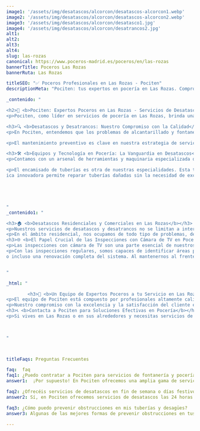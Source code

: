 ```yaml
---
image1: '/assets/img/desatascos/alcorcon/desatascos-alcorcon1.webp'
image2: '/assets/img/desatascos/alcorcon/desatascos-alcorcon2.webp'
image3: '/assets/img/desatascos/alcorcon/desatasco1.jpg'
image4: '/assets/img/desatascos/alcorcon/desatrancos2.jpg'
alt1:
alt2:
alt3:
alt4:
slug: las-rozas
canonical: https://www.poceros-madrid.es/poceros/en/las-rozas
bannerTitle: Poceros Las Rozas
bannerRuta: Las Rozas

titleSEO: "✅ Poceros Profesionales en Las Rozas - Pociten"
descriptionMeta: "Pociten: tus expertos en pocería en Las Rozas. Compromiso con la calidad y mejoramos tu presupuesto. Llámanos al 647 37 67 82 📱."

_contenido: "

<h2>🚰 <b>Pociten: Expertos Poceros en Las Rozas - Servicios de Desatascos y Desatrancos Profesionales</b></h2>
<p>Pociten, como líder en servicios de pocería en Las Rozas, brinda una gama extensa de soluciones que cubren desde desatascos de emergencia 24 horas hasta mantenimientos periódicos de fosas sépticas y sistemas de alcantarillado. Nuestro equipo, formado por expertos poceros altamente capacitados, se dedica a ofrecer servicios de la más alta calidad en Las Rozas y sus alrededores, adaptándose a las necesidades específicas de cada cliente, ya sean residenciales, comerciales o industriales.</p>

<h3>🔍 <b>Desatascos y Desatrancos: Nuestro Compromiso con la Calidad</b></h3>
<p>En Pociten, entendemos que los problemas de alcantarillado y fontanería requieren una atención rápida y eficaz. Por ello, nos comprometemos a proporcionar soluciones inmediatas y duraderas, utilizando las técnicas más avanzadas y equipamiento de última generación. Nuestros servicios incluyen la limpieza profunda y desatascos de tuberías, bajantes, arquetas, y más, asegurando el correcto funcionamiento de toda la red de saneamiento.</p>

<p>El mantenimiento preventivo es clave en nuestra estrategia de servicios, permitiendo a nuestros clientes evitar problemas mayores en el futuro. Realizamos inspecciones regulares utilizando cámaras de TV de alta definición, que nos permiten detectar cualquier anomalía o bloqueo en las tuberías, alcantarillados y fosas sépticas. Este enfoque preventivo no solo ahorra costos a largo plazo sino que también mantiene el buen funcionamiento de las instalaciones de saneamiento.</p>

<h3>🛠️ <b>Equipos y Tecnología en Pocería: La Vanguardia en Desatascos</b></h3>
<p>Contamos con un arsenal de herramientas y maquinaria especializada que nos permite abordar cualquier desafío en el ámbito de los desatascos y desatrancos. Nuestros camiones cuba, equipados con sistemas de agua a alta presión, son fundamentales para realizar limpiezas profundas y eficientes en alcantarillados y tuberías. Además, nuestras cámaras de inspección por TV nos facilitan un diagnóstico preciso de las condiciones internas de las tuberías, permitiéndonos identificar rápidamente el origen de los atascos o fugas.</p>

<p>El encamisado de tuberías es otra de nuestras especialidades. Esta técn
ica innovadora permite reparar tuberías dañadas sin la necesidad de excavaciones disruptivas, ofreciendo una solución menos invasiva y más rápida. Es ideal para tuberías en áreas de difícil acceso o en zonas donde las obras tradicionales serían problemáticas. Esta técnica no solo es eficiente en términos de tiempo y costos, sino que también es más sostenible y respetuosa con el medio ambiente.</p>





"
_contenido1: "

<h3>🏠 <b>Desatascos Residenciales y Comerciales en Las Rozas</b></h3>
<p>Nuestros servicios de desatascos y desatrancos no se limitan a intervenciones de emergencia; también ofrecemos soluciones a largo plazo para residencias y empresas en Las Rozas. Entendemos que cada edificio tiene sus propios retos y requerimientos únicos. Por eso, trabajamos estrechamente con nuestros clientes para desarrollar planes de mantenimiento personalizados que aseguren la eficiencia y durabilidad de sus sistemas de fontanería y alcantarillado.</p>
<p>En el ámbito residencial, nos ocupamos de todo tipo de problemas, desde atascos en fregaderos y bañeras hasta complicaciones más serias en las líneas principales de drenaje. En el sector comercial e industrial, nuestros servicios abarcan desde la limpieza de grandes alcantarillados hasta el mantenimiento preventivo de complejas redes de saneamiento. Nuestro objetivo es garantizar que las operaciones de nuestros clientes comerciales no se vean interrumpidas por problemas de fontanería o alcantarillado.</p>
<h3>🌐 <b>El Papel Crucial de las Inspecciones con Cámara de TV en Pocería</b></h3>
<p>Las inspecciones con cámara de TV son una parte esencial de nuestros servicios. Esta tecnología nos permite no solo localizar el origen de los problemas de manera rápida y precisa, sino también evaluar el estado general de las tuberías y alcantarillados. Las imágenes en alta resolución nos proporcionan información valiosa que es crucial para la planificación de reparaciones, mantenimiento o renovaciones. Además, estas inspecciones son fundamentales para identificar posibles problemas futuros, permitiendo a nuestros clientes tomar medidas preventivas antes de que se conviertan en emergencias.</p>
<p>Con las inspecciones regulares, somos capaces de identificar áreas problemáticas como acumulaciones de residuos, raíces invasoras, grietas o daños estructurales. Esta información es vital para determinar la mejor estrategia de intervención, ya sea una limpieza, reparación
o incluso una renovación completa del sistema. Al mantenernos al frente de la tecnología y las técnicas en la industria de la pocería, garantizamos a nuestros clientes en Las Rozas un servicio que no solo resuelve los problemas actuales sino que también previene futuros inconvenientes.</p>


"

_html: "

        <h3>👷 <b>Un Equipo de Expertos Poceros a tu Servicio en Las Rozas</b></h3>
<p>El equipo de Pociten está compuesto por profesionales altamente calificados y experimentados. Cada miembro de nuestro equipo recibe formación continua, lo que nos permite estar al tanto de las últimas tendencias y tecnologías en el mundo de la pocería. Este enfoque en la capacitación y el desarrollo asegura que nuestros clientes reciban siempre el mejor servicio posible, basado en conocimientos actualizados y prácticas de vanguardia.</p>
<p>Nuestro compromiso con la excelencia y la satisfacción del cliente es lo que nos ha llevado a ser una de las empresas de pocería más respetadas en Las Rozas. Entendemos que los problemas de fontanería y alcantarillado pueden ser estresantes y disruptivos, por eso nos esforzamos por ofrecer un servicio que no solo sea efectivo sino también amigable y comprensivo. Nos enorgullece construir relaciones duraderas con nuestros clientes, basadas en la confianza y el respeto mutuo.</p>
<h3>📞 <b>Contacta a Pociten para Soluciones Efectivas en Pocería</b></h3>
<p>Si vives en Las Rozas o en sus alrededores y necesitas servicios de pocería, ya sean desatascos de emergencia, mantenimiento de fosas sépticas, inspecciones con cámara de TV o cualquier otra necesidad relacionada con el alcantarillado y la fontanería, no dudes en contactar a Pociten. Nuestro equipo está listo para proporcionarte soluciones efectivas, rápidas y a precios competitivos. Llámanos o escríbenos para obtener un presupuesto sin compromiso y descubre por qué somos la elección preferida en Las Rozas para servicios de pocería y fontanería.</p>

        
	    
"



titleFaqs: Preguntas Frecuentes

faq:  faq
faq1: ¿Puedo contratar a Pociten para servicios de fontanería y pocería?
answer1:  ¡Por supuesto! En Pociten ofrecemos una amplia gama de servicios de fontanería y pocería en Las Rozas, además de nuestros servicios de desatascos.

faq2: ¿Ofrecéis servicios de desatascos en fin de semana o días festivos?
answer2: Sí, en Pociten ofrecemos servicios de desatascos las 24 horas del día, los 7 días de la semana, incluyendo fin de semana y días festivos.

faq3: ¿Cómo puedo prevenir obstrucciones en mis tuberías y desagües?
answer3: Algunas de las mejores formas de prevenir obstrucciones en tus tuberías y desagües incluyen evitar arrojar objetos sólidos por el desagüe, utilizar productos de limpieza adecuados y realizar mantenimiento regular en tus tuberías y desagües.

---
```

